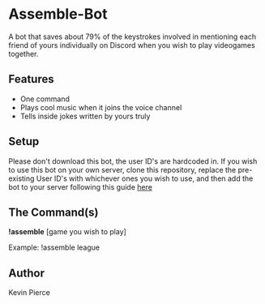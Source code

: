 # Assemble-Bot
A bot that saves about 79% of the keystrokes involved in mentioning each friend of yours individually on Discord when you wish to play videogames together. 

## Features
- One command
- Plays cool music when it joins the voice channel
- Tells inside jokes written by yours truly

## Setup
Please don't download this bot, the user ID's are hardcoded in. If you wish to use this bot on your own server, clone this repository, replace the pre-existing User ID's with whichever ones you wish to use, and then add the bot to your server following this guide [here](https://discordjs.guide/preparations/adding-your-bot-to-servers.html)

## The Command(s) 
**!assemble** [game you wish to play]

Example: !assemble league

## Author
Kevin Pierce
